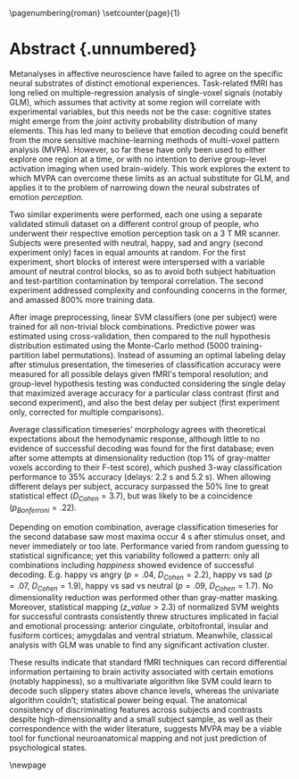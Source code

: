 \pagenumbering{roman}
\setcounter{page}{1}

# Abstract {.unnumbered}

Metanalyses in affective neuroscience have failed to agree on the
specific neural substrates of distinct emotional experiences<!-- ,
rendering debates among psychological theories of emotion the more
vigorous -->. Task-related fMRI has long relied on multiple-regression
analysis of single-voxel signals (notably GLM), which assumes that
activity at some region will correlate with experimental variables,
but this needs not be the case: cognitive states might emerge from the
_joint_ activity probability distribution of many elements. This has
led many to believe that emotion decoding could benefit from the more
sensitive machine-learning methods of multi-voxel pattern analysis
(MVPA)<!-- (Kragel & LaBar, 2014) -->. However, so far these have only
been used to either explore one region at a time, or with no intention
to derive group-level activation imaging when used brain-widely. This
work explores the extent to which MVPA can overcome these limits as an
actual substitute for GLM, and applies it to the problem of narrowing
down the neural substrates of emotion _perception_.

Two similar experiments were performed, each one using a separate
validated stimuli dataset on a different control group of people, who
underwent their respective emotion perception task on a 3 T MR
scanner. Subjects were presented with neutral, happy, sad and angry
(second experiment only) faces in equal amounts at random. For the
first experiment, short blocks of interest were interspersed with a
variable amount of neutral control blocks, so as to avoid both subject
habituation and test-partition contamination by temporal
correlation. The second experiment addressed complexity and
confounding concerns in the former, and amassed 800% more training
data.

After image preprocessing, linear SVM classifiers (one per subject)
were trained for all non-trivial block combinations. Predictive power
was estimated using cross-validation, then compared to the null
hypothesis distribution estimated using the Monte-Carlo method (5000
training-partition label permutations). Instead of assuming an optimal
labeling delay after stimulus presentation, the timeseries of
classification accuracy were measured for all possible delays given
fMRI's temporal resolution; and group-level hypothesis testing was
conducted considering the single delay that maximized average accuracy
for a particular class contrast (first and second experiment), and
also the best delay per subject (first experiment only, corrected for
multiple comparisons).

Average classification timeseries’ morphology agrees with theoretical
expectations about the hemodynamic response, although little to no
evidence of successful decoding was found for the first database; even
after some attempts at dimensionality reduction (top 1% of gray-matter
voxels according to their F-test score), which pushed 3-way
classification performance to 35% accuracy (delays: 2.2 s and 5.2
s). When allowing different delays per subject, accuracy surpassed the
50% line to great statistical effect ($D_{Cohen}=3.7$), but was likely
to be a coincidence ($p_{Bonferroni}=.22$).

Depending on emotion combination, average classification timeseries
for the second database saw most maxima occur 4 s after stimulus
onset, and never immediately or too late. Performance varied from
random guessing to statistical significance; yet this variability
followed a pattern: only all combinations including _happiness_ showed
evidence of successful decoding. E.g. happy vs angry ($p=.04$,
$D_{Cohen}=2.2$), happy vs sad ($p=.07$, $D_{Cohen}=1.9$), happy vs
sad vs neutral ($p=.09$, $D_{Cohen}=1.7$). No dimensionality reduction
was performed other than gray-matter masking. Moreover, statistical
mapping ($z\_value > 2.3$) of normalized SVM weights for successful
contrasts consistently threw structures implicated in facial and
emotional processing: anterior cingulate, orbitofrontal, insular and
fusiform cortices; amygdalas and ventral striatum. Meanwhile,
classical analysis with GLM was unable to find any significant
activation cluster.

These results indicate that standard fMRI techniques can record
differential information pertaining to brain activity associated with
certain emotions (notably happiness), so a multivariate algorithm like
SVM could learn to decode such slippery states above chance levels,
whereas the univariate algorithm couldn’t; statistical power being
equal. The anatomical consistency of discriminating features across
subjects and contrasts despite high-dimensionality and a small subject
sample, as well as their correspondence with the wider literature,
suggests MVPA may be a viable tool for functional neuroanatomical
mapping and not just prediction of psychological states.

\newpage
